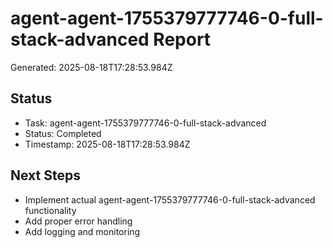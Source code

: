 # agent-agent-1755379777746-0-full-stack-advanced Report

Generated: 2025-08-18T17:28:53.984Z

## Status
- Task: agent-agent-1755379777746-0-full-stack-advanced
- Status: Completed
- Timestamp: 2025-08-18T17:28:53.984Z

## Next Steps
- Implement actual agent-agent-1755379777746-0-full-stack-advanced functionality
- Add proper error handling
- Add logging and monitoring
